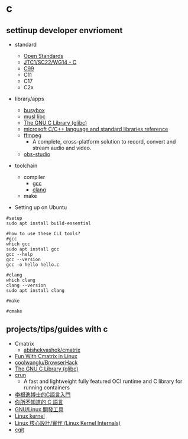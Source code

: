 # c

## settinup developer envrioment

* standard
    * [Open Standards](https://www.open-std.org/)
    * [JTC1/SC22/WG14 - C](https://www.open-std.org/JTC1/SC22/WG14/)
    * [C99](https://en.wikipedia.org/wiki/C99)
    * C11
    * C17
    * C2x

* library/apps
    * [busybox](https://busybox.net/)
    * [musl libc](https://musl.libc.org/)
    * [The GNU C Library (glibc)](https://www.gnu.org/software/libc/)
    * [microsoft C/C++ language and standard libraries reference](https://learn.microsoft.com/en-us/cpp/cpp/c-cpp-language-and-standard-libraries?view=msvc-170)    
    * [ffmpeg](https://git.ffmpeg.org/ffmpeg.git)
        * A complete, cross-platform solution to record, convert and stream audio and video.
    * [obs-studio](https://github.com/obsproject/obs-studio)

* toolchain
    * compiler    
        * [gcc](https://gcc.gnu.org/)
        * [clang](https://clang.llvm.org/)
    * make

* Setting up on Ubuntu

```shell
#setup
sudo apt install build-essential

#how to use these CLI tools?
#gcc
which gcc
sudo apt install gcc
gcc --help
gcc --version
gcc -o hello hello.c

#clang
which clang
clang --version
sudo apt install clang

#make

#cmake
```

## projects/tips/guides with c

* Cmatrix
    * [abishekvashok/cmatrix](https://github.com/abishekvashok/cmatrix)
* [Fun With Cmatrix in Linux](https://itsfoss.com/using-cmatrix/)
* [coolwanglu/BrowserHack](https://github.com/coolwanglu/BrowserHack)
* [The GNU C Library (glibc)](https://www.gnu.org/software/libc/)
* [crun](https://github.com/containers/crun)
    * A fast and lightweight fully featured OCI runtime and C library for running containers
* [李根逸博士的C語言入門](https://feis.studio/#/c)
* [你所不知道的 C 語言](https://hackmd.io/@sysprog/c-prog/%2F%40sysprog%2Fc-programming)
* [GNU/Linux 開發工具](https://hackmd.io/@sysprog/gnu-linux-dev/https%3A%2F%2Fhackmd.io%2Fs%2Fr1Psrf0KW)
* [Linux kernel](https://www.kernel.org/)
* [Linux 核心設計/實作 (Linux Kernel Internals)](http://wiki.csie.ncku.edu.tw/linux/schedule)
* [cgit](https://git.zx2c4.com/cgit/about/)